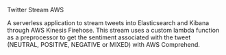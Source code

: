 Twitter Stream AWS

A serverless application to stream tweets into Elasticsearch and Kibana through AWS Kinesis Firehose. This stream uses a custom lambda function as a preprocessor to get the sentiment associated with the tweet (NEUTRAL, POSITIVE, NEGATIVE or MIXED) with AWS Comprehend.
